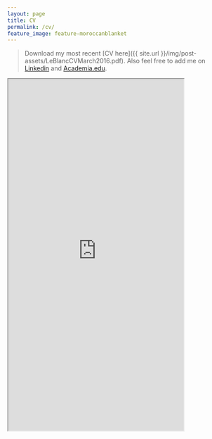 ```yaml
---
layout: page
title: CV
permalink: /cv/
feature_image: feature-moroccanblanket
---
```

> <i class="fa fa-download"></i> Download my most recent [CV here]({{ site.url }}/img/post-assets/LeBlancCVMarch2016.pdf). Also feel free to add me on [Linkedin](https://www.linkedin.com/pub/zoe-leblanc/46/650/70b) and [Academia.edu](https://vanderbilt.academia.edu/ZoeLeBlanc).
> 
<div class="pdf">
<iframe src="https://drive.google.com/file/d/0B4zUJZnLwaTtUDJXNVl1MGY4Ukk/preview" height="800" width="400"></iframe>
</div>
